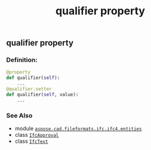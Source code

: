 ﻿---
title: qualifier property
second_title: Aspose.CAD for Python via .NET API References
description: 
type: docs
weight: 110
url: /python-net/aspose.cad.fileformats.ifc.ifc4.entities/ifcapproval/qualifier/
is_root: false
---

## qualifier property

### Definition:
```python
@property
def qualifier(self):
    ...
@qualifier.setter
def qualifier(self, value):
    ...
```

### See Also
* module [`aspose.cad.fileformats.ifc.ifc4.entities`](../../)
* class [`IfcApproval`](/cad/python-net/aspose.cad.fileformats.ifc.ifc4.entities/ifcapproval)
* class [`IfcText`](/cad/python-net/aspose.cad.fileformats.ifc.ifc4.types/ifctext)
